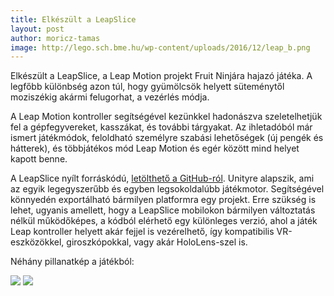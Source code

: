 ```yaml
---
title: Elkészült a LeapSlice
layout: post
author: moricz-tamas
image: http://lego.sch.bme.hu/wp-content/uploads/2016/12/leap_b.png
---
```


Elkészült a LeapSlice, a Leap Motion projekt Fruit Ninjára hajazó játéka. A legfőbb különbség azon túl, hogy gyümölcsök helyett süteménytől moziszékig akármi felugorhat, a vezérlés módja.

A Leap Motion kontroller segítségével kezünkkel hadonászva szeletelhetjük fel a gépfegyvereket, kasszákat, és további tárgyakat. Az ihletadóból már ismert játékmódok, feloldható személyre szabási lehetőségek (új pengék és hátterek), és többjátékos mód Leap Motion és egér között mind helyet kapott benne.

A LeapSlice nyílt forráskódú, [letölthető a GitHub-ról](https://github.com/VoidXH/LeapSlice). Unityre alapszik, ami az egyik legegyszerűbb és egyben legsokoldalúbb játékmotor. Segítségével könnyedén exportálható bármilyen platformra egy projekt. Erre szükség is lehet, ugyanis amellett, hogy a LeapSlice mobilokon bármilyen változtatás nélkül működőképes, a kódból elérhető egy különleges verzió, ahol a játék Leap kontroller helyett akár fejjel is vezérelhető, így kompatibilis VR-eszközökkel, giroszkópokkal, vagy akár HoloLens-szel is.

Néhány pillanatkép a játékból:

![](http://lego.sch.bme.hu/wp-content/uploads/2016/12/leap_a.png)
![](http://lego.sch.bme.hu/wp-content/uploads/2016/12/leap_b.png)
